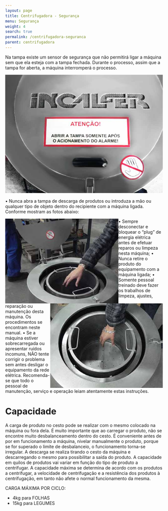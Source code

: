 ```yaml
---
layout: page
title: Centrifugadora - Segurança
menu: Segurança
weight: 4
search: true
permalink: /centrifugadora-seguranca
parent: centrifugadora
---
```

Na tampa existe um sensor de segurança que não permitirá ligar a máquina
sem que ela esteja com a tampa fechada.
Durante o processo, assim que a tampa for aberta, a máquina interromperá o
processo.
<p align="center"><img src="assets/centrifugadora/foto5.png"></p>

• Nunca abra a tampa de descarga de produtos ou introduza a mão ou qualquer
tipo de objeto dentro do recipiente com a máquina ligada. Conforme mostram as
fotos abaixo:
<p><img align="left" src="assets/centrifugadora/foto6.png">
<img align="right" src="assets/centrifugadora/foto7.png"></p>

• Sempre desconectar e bloquear o “plug” de energia elétrica antes de efetuar
reparos ou limpeza nesta máquina;
• Nunca retire o produto do equipamento com a máquina ligada;
• Somente pessoal treinado deve fazer os trabalhos de limpeza, ajustes,
reparação ou manutenção desta máquina. Os procedimentos se encontram
neste manual.
• Se a máquina estiver sobrecarregada ou apresentar ruídos incomuns, NÃO
tente corrigir o problema sem antes desligar o equipamento da rede elétrica.
Recomenda-se que todo o pessoal de manutenção, serviço e operação leiam
atentamente estas instruções.

# Capacidade
A carga de produto no cesto pode se realizar com o mesmo colocado na
máquina ou fora dela.
É muito importante que ao carregar o produto, não se encontre muito
desbalanceamento dentro do cesto.
É conveniente antes de por em funcionamento a máquina, nivelar manualmente
o produto, porque se for superado o limite de desbalanceio, o funcionamento
torna-se irregular.
A descarga se realiza tirando o cesto da máquina e descarregando o mesmo
para possibilitar a saída do produto.
A capacidade em quilos de produtos vai variar em função do tipo de produto a
centrifugar.
A capacidade máxima se determina de acordo com os produtos a centrifugar, a
velocidade de centrifugação e a resistência dos produtos à centrifugação, em
tanto não afete o normal funcionamento da mesma.

CARGA MÁXIMA POR CICLO:
- 4kg para FOLHAS
- 15kg para LEGUMES